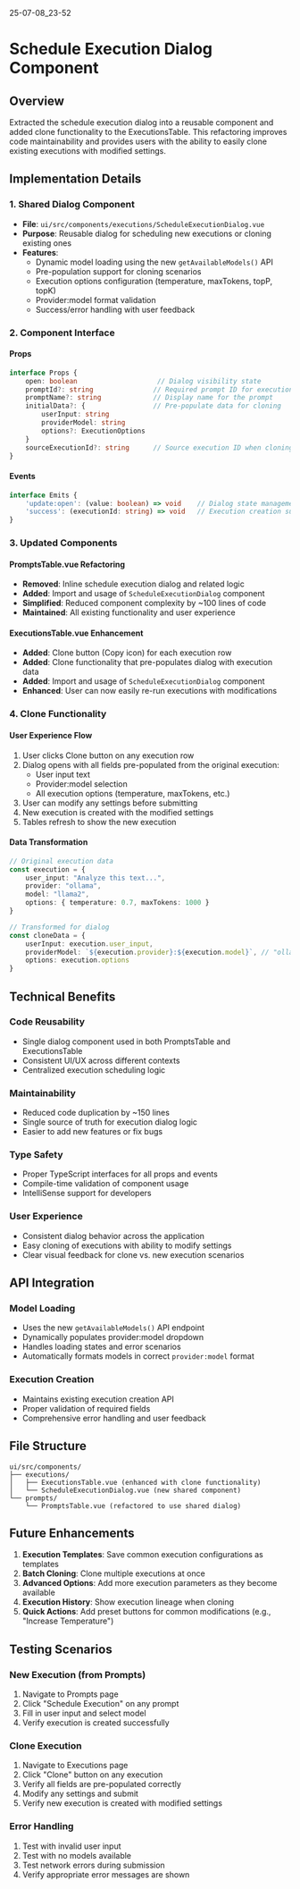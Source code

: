 25-07-08_23-52

# Schedule Execution Dialog Component

## Overview
Extracted the schedule execution dialog into a reusable component and added clone functionality to the ExecutionsTable. This refactoring improves code maintainability and provides users with the ability to easily clone existing executions with modified settings.

## Implementation Details

### 1. Shared Dialog Component
- **File**: `ui/src/components/executions/ScheduleExecutionDialog.vue`
- **Purpose**: Reusable dialog for scheduling new executions or cloning existing ones
- **Features**:
  - Dynamic model loading using the new `getAvailableModels()` API
  - Pre-population support for cloning scenarios
  - Execution options configuration (temperature, maxTokens, topP, topK)
  - Provider:model format validation
  - Success/error handling with user feedback

### 2. Component Interface

#### Props
```typescript
interface Props {
    open: boolean                    // Dialog visibility state
    promptId?: string               // Required prompt ID for execution
    promptName?: string             // Display name for the prompt
    initialData?: {                 // Pre-populate data for cloning
        userInput: string
        providerModel: string
        options?: ExecutionOptions
    }
    sourceExecutionId?: string      // Source execution ID when cloning
}
```

#### Events
```typescript
interface Emits {
    'update:open': (value: boolean) => void    // Dialog state management
    'success': (executionId: string) => void   // Execution creation success
}
```

### 3. Updated Components

#### PromptsTable.vue Refactoring
- **Removed**: Inline schedule execution dialog and related logic
- **Added**: Import and usage of `ScheduleExecutionDialog` component
- **Simplified**: Reduced component complexity by ~100 lines of code
- **Maintained**: All existing functionality and user experience

#### ExecutionsTable.vue Enhancement
- **Added**: Clone button (Copy icon) for each execution row
- **Added**: Clone functionality that pre-populates dialog with execution data
- **Added**: Import and usage of `ScheduleExecutionDialog` component
- **Enhanced**: User can now easily re-run executions with modifications

### 4. Clone Functionality

#### User Experience Flow
1. User clicks Clone button on any execution row
2. Dialog opens with all fields pre-populated from the original execution:
   - User input text
   - Provider:model selection
   - All execution options (temperature, maxTokens, etc.)
3. User can modify any settings before submitting
4. New execution is created with the modified settings
5. Tables refresh to show the new execution

#### Data Transformation
```typescript
// Original execution data
const execution = {
    user_input: "Analyze this text...",
    provider: "ollama",
    model: "llama2",
    options: { temperature: 0.7, maxTokens: 1000 }
}

// Transformed for dialog
const cloneData = {
    userInput: execution.user_input,
    providerModel: `${execution.provider}:${execution.model}`, // "ollama:llama2"
    options: execution.options
}
```

## Technical Benefits

### Code Reusability
- Single dialog component used in both PromptsTable and ExecutionsTable
- Consistent UI/UX across different contexts
- Centralized execution scheduling logic

### Maintainability
- Reduced code duplication by ~150 lines
- Single source of truth for execution dialog logic
- Easier to add new features or fix bugs

### Type Safety
- Proper TypeScript interfaces for all props and events
- Compile-time validation of component usage
- IntelliSense support for developers

### User Experience
- Consistent dialog behavior across the application
- Easy cloning of executions with ability to modify settings
- Clear visual feedback for clone vs. new execution scenarios

## API Integration

### Model Loading
- Uses the new `getAvailableModels()` API endpoint
- Dynamically populates provider:model dropdown
- Handles loading states and error scenarios
- Automatically formats models in correct `provider:model` format

### Execution Creation
- Maintains existing execution creation API
- Proper validation of required fields
- Comprehensive error handling and user feedback

## File Structure
```
ui/src/components/
├── executions/
│   ├── ExecutionsTable.vue (enhanced with clone functionality)
│   └── ScheduleExecutionDialog.vue (new shared component)
└── prompts/
    └── PromptsTable.vue (refactored to use shared dialog)
```

## Future Enhancements

1. **Execution Templates**: Save common execution configurations as templates
2. **Batch Cloning**: Clone multiple executions at once
3. **Advanced Options**: Add more execution parameters as they become available
4. **Execution History**: Show execution lineage when cloning
5. **Quick Actions**: Add preset buttons for common modifications (e.g., "Increase Temperature")

## Testing Scenarios

### New Execution (from Prompts)
1. Navigate to Prompts page
2. Click "Schedule Execution" on any prompt
3. Fill in user input and select model
4. Verify execution is created successfully

### Clone Execution
1. Navigate to Executions page
2. Click "Clone" button on any execution
3. Verify all fields are pre-populated correctly
4. Modify any settings and submit
5. Verify new execution is created with modified settings

### Error Handling
1. Test with invalid user input
2. Test with no models available
3. Test network errors during submission
4. Verify appropriate error messages are shown
